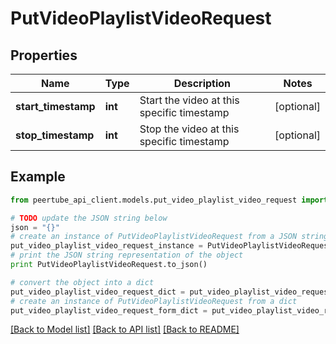 # PutVideoPlaylistVideoRequest


## Properties
Name | Type | Description | Notes
------------ | ------------- | ------------- | -------------
**start_timestamp** | **int** | Start the video at this specific timestamp | [optional] 
**stop_timestamp** | **int** | Stop the video at this specific timestamp | [optional] 

## Example

```python
from peertube_api_client.models.put_video_playlist_video_request import PutVideoPlaylistVideoRequest

# TODO update the JSON string below
json = "{}"
# create an instance of PutVideoPlaylistVideoRequest from a JSON string
put_video_playlist_video_request_instance = PutVideoPlaylistVideoRequest.from_json(json)
# print the JSON string representation of the object
print PutVideoPlaylistVideoRequest.to_json()

# convert the object into a dict
put_video_playlist_video_request_dict = put_video_playlist_video_request_instance.to_dict()
# create an instance of PutVideoPlaylistVideoRequest from a dict
put_video_playlist_video_request_form_dict = put_video_playlist_video_request.from_dict(put_video_playlist_video_request_dict)
```
[[Back to Model list]](../README.md#documentation-for-models) [[Back to API list]](../README.md#documentation-for-api-endpoints) [[Back to README]](../README.md)


